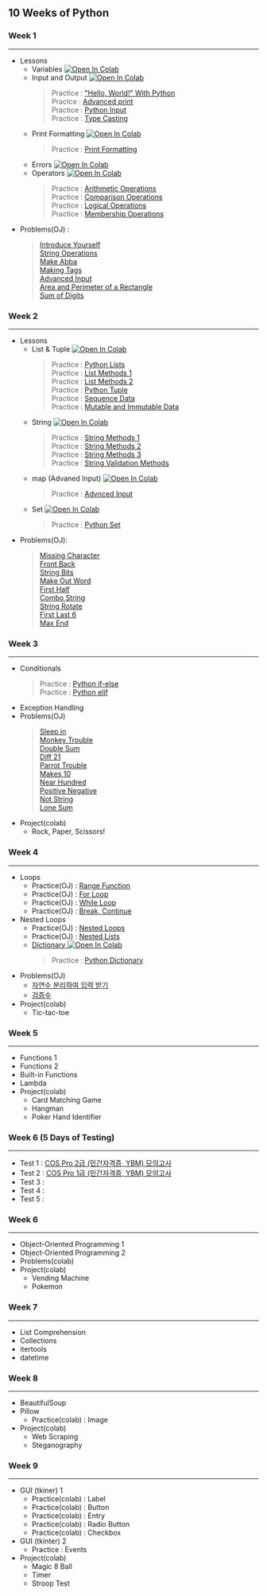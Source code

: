 ## 10 Weeks of Python

### Week 1
---
* Lessons
   * Variables 
[![Open In Colab](https://colab.research.google.com/assets/colab-badge.svg)](https://colab.research.google.com/drive/1X-_0wvD3Vf_COmSJVf8yTNUVolerUC-q?usp=sharing)
   * Input and Output
[![Open In Colab](https://colab.research.google.com/assets/colab-badge.svg)](https://colab.research.google.com/drive/1a1rZB5tIMluQqgSrgOWFDETsv_a7kHTn?usp=sharing)
      > Practice : <a href = "http://3.131.175.105/problem/0213">"Hello, World!" With Python</a><br>
      > Practce : <a href="http://3.131.175.105/problem/0284">Advanced print</a><br>
      > Practice : <a href = "http://3.131.175.105/problem/0214">Python Input</a><br>
      > Practice : <a href = "http://3.131.175.105/problem/0217">Type Casting</a><br>
   * Print Formatting
[![Open In Colab](https://colab.research.google.com/assets/colab-badge.svg)](https://colab.research.google.com/drive/1jTQ-t9_NGX7WNN6toP-p6QYnaNk3E7xZ?usp=sharing)
      > Practice : <a href="http://3.131.175.105/problem/0220">Print Formatting</a><br>
   * Errors
[![Open In Colab](https://colab.research.google.com/assets/colab-badge.svg)](https://colab.research.google.com/drive/17xim7Q8CzN9ybLFZqg_wdBqnKfBfkRO4?usp=sharing)
   * Operators
[![Open In Colab](https://colab.research.google.com/assets/colab-badge.svg)](https://colab.research.google.com/drive/1DOiyBG9Ouvg5SZuKxeiAWYa0OE4OkvrL?usp=sharing)
      > Practice : <a href="http://3.131.175.105/problem/0218">Arithmetic Operations</a><br>
      > Practice : <a href="http://3.131.175.105/problem/0223">Comparison Operations</a><br>
      > Practice : <a href="http://3.131.175.105/problem/0224">Logical Operations</a><br>
      > Practice : <a href="http://3.131.175.105/problem/0261">Membership Operations</a><br>
* Problems(OJ) : 
    > <a href = "http://3.131.175.105/problem/0219">Introduce Yourself</a><br>
    > <a href="http://3.131.175.105/problem/0216">String Operations</a><br> 
    > <a href="http://3.131.175.105/problem/0235">Make Abba</a><br>
    > <a href="http://3.131.175.105/problem/0236">Making Tags</a><br>
    > <a href = "http://3.131.175.105/problem/0246">Advanced Input</a><br>
    > <a href="http://3.131.175.105/problem/0221">Area and Perimeter of a Rectangle</a><br>
    > <a href="http://3.131.175.105/problem/0222">Sum of Digits</a><br>

### Week 2
---
* Lessons
  * List & Tuple
[![Open In Colab](https://colab.research.google.com/assets/colab-badge.svg)](https://drive.google.com/file/d/1HTMmQZf3VCh3SnlnYirr2tnKIGu_Lmwr/view?usp=sharing)
    > Practice : <a href="http://3.131.175.105/problem/0240">Python Lists</a><br>
    > Practice : <a href="http://3.131.175.105/problem/0241">List Methods 1</a><br>
    > Practice : <a href="http://3.131.175.105/problem/0242">List Methods 2</a><br>
    > Practice : <a href="http://3.131.175.105/problem/0281">Python Tuple</a><br>
    > Practice : <a href="http://3.131.175.105/problem/0243">Sequence Data</a><br>
    > Practice : <a href="http://3.131.175.105/problem/0244">Mutable and Immutable Data</a><br>
  * String
[![Open In Colab](https://colab.research.google.com/assets/colab-badge.svg)](https://drive.google.com/file/d/14uCjDjJrjr4QtNV8EKxuizv_7S7v9h9Y/view?usp=sharing)
    > Practice : <a href="http://3.131.175.105/problem/0237">String Methods 1</a><br>
    > Practice : <a href="http://3.131.175.105/problem/0238">String Methods 2</a><br>
    > Practice : <a href="http://3.131.175.105/problem/0245">String Methods 3</a><br>
    > Practice : <a href="http://3.131.175.105/problem/0239">String Validation Methods</a><br>
  * map (Advaned Input)
[![Open In Colab](https://colab.research.google.com/assets/colab-badge.svg)]()
    > Practice : <a href="http://3.131.175.105/problem/0246">Advnced Input</a><br>
  * Set
[![Open In Colab](https://colab.research.google.com/assets/colab-badge.svg)](https://drive.google.com/file/d/1__5lfGYx6DvpC-lm4w0ezJHciqt1ysCK/view?usp=sharing)
    > Practice : <a href="http://3.131.175.105/problem/0282">Python Set</a><br>
* Problems(OJ):
  > <a href="http://3.131.175.105/problem/0249">Missing Character</a><br>
  > <a href="http://3.131.175.105/problem/0250">Front Back</a><br>
  > <a href="http://3.131.175.105/problem/0252">String Bits</a><br>
  > <a href="http://3.131.175.105/problem/0253">Make Out Word</a><br>
  > <a href="http://3.131.175.105/problem/0254">First Half</a><br> 
  > <a href="http://3.131.175.105/problem/0255">Combo String</a><br> 
  > <a href="http://3.131.175.105/problem/0256">String Rotate</a><br> 
  > <a href="http://3.131.175.105/problem/0257">First Last 6</a><br> 
  > <a href="http://3.131.175.105/problem/0259">Max End</a><br>
  
### Week 3
---
* Conditionals
    > Practice : <a href="http://3.131.175.105/problem/0225">Python if-else</a>  
    > Practice : <a href="http://3.131.175.105/problem/0226">Python elif</a> 
* Exception Handling
* Problems(OJ)
    > <a href="http://3.131.175.105/problem/0227">Sleep in </a><br>
    > <a href="http://3.131.175.105/problem/0228">Monkey Trouble</a> <br>
    > <a href="http://3.131.175.105/problem/0229">Double Sum</a><br>
    > <a href="http://3.131.175.105/problem/0230">Diff 21</a><br>
    > <a href="http://3.131.175.105/problem/0231">Parrot Trouble</a><br>
    > <a href="http://3.131.175.105/problem/0232">Makes 10</a><br>
    > <a href="http://3.131.175.105/problem/0233">Near Hundred</a><br>
    > <a href="http://3.131.175.105/problem/0233">Positive Negative</a><br>
    > <a href="http://3.131.175.105/problem/0248">Not String</a><br>
    > <a href="http://3.131.175.105/problem/0260">Lone Sum</a><br>
* Project(colab)
    * Rock, Paper, Scissors!
   
### Week 4
---
* Loops
    * Practice(OJ) : <a href="http://3.131.175.105/problem/0262">Range Function</a> 
    * Practice(OJ) : <a href="http://3.131.175.105/problem/0263">For Loop</a>
    * Practice(OJ) : <a href="http://3.131.175.105/problem/0264">While Loop</a>
    * Practice(OJ) : <a href="http://3.131.175.105/problem/0265">Break, Continue</a>
* Nested Loops
    * Practice(OJ) : <a href="http://3.131.175.105/problem/0285">Nested Loops</a> 
    * Practice(OJ) : <a href="http://3.131.175.105/problem/0286">Nested Lists
  * Dictionary
[![Open In Colab](https://colab.research.google.com/assets/colab-badge.svg)](https://drive.google.com/file/d/1TcL9ir39cqj_do9M69q8IjnBBfOH1zQh/view?usp=sharing)
    > Practice : <a href="http://3.131.175.105/problem/0283">Python Dictionary</a><br>
* Problems(OJ)
    * <a href="http://3.131.175.105/problem/0003">자연수 분리하여 입력 받기</a>
    * <a href="http://3.131.175.105/problem/0006">검증수</a>
* Project(colab)
    * Tic-tac-toe

### Week 5
---
* Functions 1
* Functions 2
* Built-in Functions
* Lambda
* Project(colab)
   * Card Matching Game
   * Hangman
   * Poker Hand Identifier
  
### Week 6 (5 Days of Testing)
---
* Test 1 : <a href="https://programmers.co.kr/learn/courses/33">COS Pro 2급 (민간자격증, YBM) 모의고사 </a>
* Test 2 : <a href="https://programmers.co.kr/learn/courses/11133/">COS Pro 1급 (민간자격증, YBM) 모의고사 </a>
* Test 3 : 
* Test 4 : 
* Test 5 : 
 
### Week 6
---
* Object-Oriented Programming 1
* Object-Oriented Programming 2
* Problems(colab)
* Project(colab)
   * Vending Machine
   * Pokemon

### Week 7
----
* List Comprehension
* Collections
* itertools 
* datetime
   
### Week 8
--- 
* BeautifulSoup
* Pillow
   * Practice(colab) : Image
* Project(colab)
   * Web Scraping
   * Steganography
   
### Week 9
---
* GUI (tkiner) 1
   * Practice(colab) : Label
   * Practice(colab) : Button
   * Practice(colab) : Entry
   * Practice(colab) : Radio Button
   * Practice(colab) : Checkbox
* GUI (tkinter) 2
   * Practice : Events
* Project(colab)
   * Magic 8 Ball
   * Timer
   * Stroop Test
